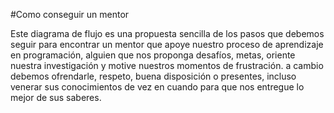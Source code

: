 #Como conseguir un mentor

 Este diagrama de flujo es una propuesta sencilla de los pasos que debemos seguir para encontrar un mentor que apoye nuestro proceso de aprendizaje en programación,
alguien que nos proponga desafíos, metas, oriente nuestra investigación y motive nuestros momentos de frustración.
a cambio debemos ofrendarle, respeto, buena disposición o presentes, incluso venerar sus conocimientos de vez en cuando para que nos entregue lo mejor de sus saberes. 
